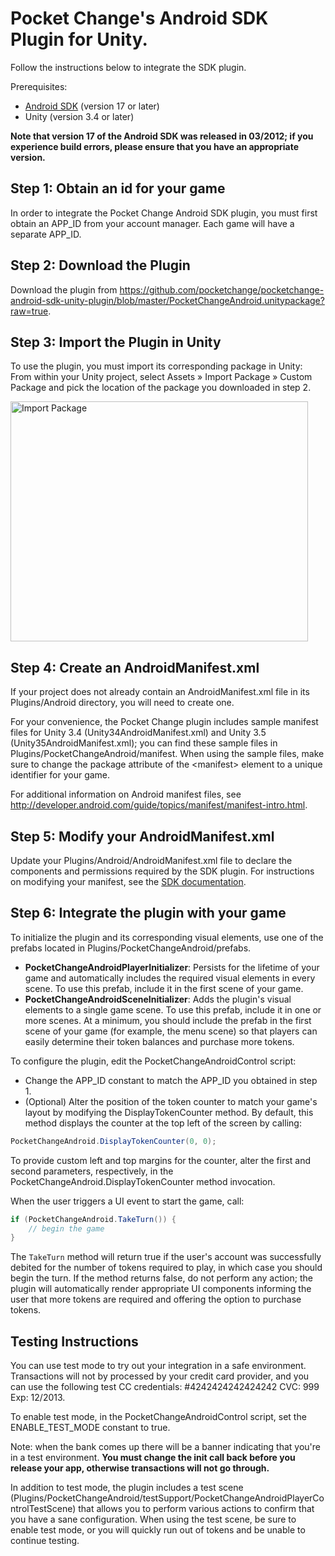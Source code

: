 # Pocket Change's Android SDK Plugin for Unity.

Follow the instructions below to integrate the SDK plugin.

Prerequisites:

- <a href="http://www.eclipse.org/downloads/">Android SDK</a> (version 17 or later)
- Unity (version 3.4 or later)

**Note that version 17 of the Android SDK was released in 03/2012; if you experience build errors, please ensure that you have an appropriate version.**

## Step 1: Obtain an id for your game

In order to integrate the Pocket Change Android SDK plugin, you must first obtain an APP\_ID from your account manager. Each game will have a separate APP\_ID.

## Step 2: Download the Plugin

Download the plugin from <https://github.com/pocketchange/pocketchange-android-sdk-unity-plugin/blob/master/PocketChangeAndroid.unitypackage?raw=true>.

## Step 3: Import the Plugin in Unity

To use the plugin, you must import its corresponding package in Unity: From within your Unity project, select Assets » Import Package » Custom Package and pick the location of the package you downloaded in step 2.

<img src="http://dl.dropbox.com/u/68268326/unity-plugin-doc-images/import_package.png" alt="Import Package" width="476" height="384" />

## Step 4: Create an AndroidManifest.xml

If your project does not already contain an AndroidManifest.xml file in its Plugins/Android directory, you will need to create one.

For your convenience, the Pocket Change plugin includes sample manifest files for Unity 3.4 (Unity34AndroidManifest.xml) and Unity 3.5 (Unity35AndroidManifest.xml); you can find these sample files in Plugins/PocketChangeAndroid/manifest. When using the sample files, make sure to change the package attribute of the &lt;manifest&gt; element to a unique identifier for your game.

For additional information on Android manifest files, see <http://developer.android.com/guide/topics/manifest/manifest-intro.html>.

## Step 5: Modify your AndroidManifest.xml

Update your Plugins/Android/AndroidManifest.xml file to declare the components and permissions required by the SDK plugin. For instructions on modifying your manifest, see the <a href="http://github.com/pocketchange/pocketchange-android-sdk#readme-android-manifest-modifications">SDK documentation</a>.

## Step 6: Integrate the plugin with your game

To initialize the plugin and its corresponding visual elements, use one of the prefabs located in Plugins/PocketChangeAndroid/prefabs.

- **PocketChangeAndroidPlayerInitializer**: Persists for the lifetime of your game and automatically includes the required visual elements in every scene. To use this prefab, include it in the first scene of your game.    
- **PocketChangeAndroidSceneInitializer**: Adds the plugin's visual elements to a single game scene. To use this prefab, include it in one or more scenes. At a minimum, you should include the prefab in the first scene of your game (for example, the menu scene) so that players can easily determine their token balances and purchase more tokens.

To configure the plugin, edit the PocketChangeAndroidControl script:

- Change the APP\_ID constant to match the APP\_ID you obtained in step 1.
- (Optional) Alter the position of the token counter to match your game's layout by modifying the DisplayTokenCounter method. By default, this method displays the counter at the top left of the screen by calling:

```C#
PocketChangeAndroid.DisplayTokenCounter(0, 0);
```

To provide custom left and top margins for the counter, alter the first and second parameters, respectively, in the PocketChangeAndroid.DisplayTokenCounter method invocation.

When the user triggers a UI event to start the game, call:

```C#
if (PocketChangeAndroid.TakeTurn()) {
    // begin the game
}
```

The `TakeTurn` method will return true if the user's account was successfully debited for the number of tokens required to play, in which case you should begin the turn. If the method returns false, do not perform any action; the plugin will automatically render appropriate UI components informing the user that more tokens are required and offering the option to purchase tokens.

## <a name="testing"></a>Testing Instructions

You can use test mode to try out your integration in a safe environment. Transactions will not by processed by your credit card provider, and you can use the following test CC credentials: #4242424242424242 CVC: 999 Exp: 12/2013.

To enable test mode, in the PocketChangeAndroidControl script, set the ENABLE\_TEST\_MODE constant to true.

Note: when the bank comes up there will be a banner indicating that you're in a test environment. **You must change the init call back before you release your app, otherwise transactions will not go through.**

In addition to test mode, the plugin includes a test scene (Plugins/PocketChangeAndroid/testSupport/PocketChangeAndroidPlayerControlTestScene) that allows you to perform various actions to confirm that you have a sane configuration. When using the test scene, be sure to enable test mode, or you will quickly run out of tokens and be unable to continue testing.
